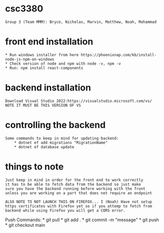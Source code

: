 # csc3380
	Group 3 (Team MMM): Bryce, Nicholas, Marvin, Matthew, Noah, Mohammad

# front end installation
	* Run windows installer from here https://phoenixnap.com/kb/install-node-js-npm-on-windows
	* Check version of node and npm with node -v, npm -v
	* Run: npm install react-components

# backend installation
	Download Visual Studio 2022:https://visualstudio.microsoft.com/vs/ NOTE IT MUST BE THIS VERSION OF VS
   
# controlling the backend
	Some commands to keep in mind for updating backend:
		* dotnet ef add migrations "MigrationName"
		* dotnet ef database update
   
# things to note
	Just keep in mind in order for the front end to work correctly 
	it has to be able to fetch data from the backend so just make
	sure you have the backend running before working with the front
	unless you are working on a part that does not require an endpoint

	ALSO NOTE TO NOT LAUNCH THIS ON FIREFOX... I (Noah) Have not setup
	https certificates with Firefox yet so if you attemp to fetch from 
	backend while using Firefox you will get a CORS error.
	
Push Commands:
	* git pull
	* git add .
	* git commit -m "message"
	* git push
	* git checkout main
